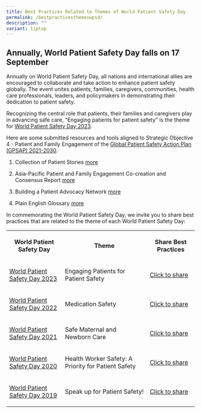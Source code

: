 ```yaml
---
title: Best Practices Related to Themes of World Patient Safety Day
permalink: /bestpracticesthemeswpsd/
description: ""
variant: tiptap
---
```

<h2>Annually, World Patient Safety Day falls on 17 September</h2><p>Annually on World Patient Safety Day, all nations and international allies are encouraged to collaborate and take action to enhance patient safety globally. The event unites patients, families, caregivers, communities, health care professionals, leaders, and policymakers in demonstrating their dedication to patient safety.</p><p>Recognizing the central role that patients, their families and caregivers play in advancing safe care, “Engaging patients for patient safety” is the theme for <a href="https://www.who.int/campaigns/world-patient-safety-day/2023" rel="noopener noreferrer nofollow" target="_blank">World Patient Safety Day 2023</a>.</p><p>Here are some submitted resources and tools aligned to Strategic Objective 4 - Patient and Family Engagement of the <a href="https://www.who.int/teams/integrated-health-services/patient-safety/policy/global-patient-safety-action-plan" rel="noopener noreferrer nofollow" target="_blank">Global Patient Safety Action Plan (GPSAP) 2021-2030</a>.</p><ol data-tight="true" class="tight"><li><p>Collection of Patient Stories <a href="/resources-and-tools/tools-and-resources/patientstories/" rel="noopener noreferrer nofollow" target="_blank">more</a></p></li><li><p>Asia-Pacific Patient and Family Engagement Co-creation and Consensus Report <a href="/tools-and-resources/tools-and-resources/patientfamilyconsensus/" rel="noopener noreferrer nofollow" target="_blank">more</a></p></li><li><p>Building a Patient Advocacy Network <a href="/resources-and-tools/tools-and-resources/span/" rel="noopener noreferrer nofollow" target="_blank">more</a></p></li><li><p>Plain English Glossary <a href="/tools-and-resources/tools-and-resources/plainenglishglossary/" rel="noopener noreferrer nofollow" target="_blank">more</a></p></li></ol><p>In commemorating the World Patient Safety Day, we invite you to share best practices that are related to the theme of each World Patient Safety Day:</p><table><tbody><tr><th rowspan="1" colspan="1"><p>World Patient Safety Day</p></th><th rowspan="1" colspan="1"><p>Theme</p></th><th rowspan="1" colspan="1"><p>Share Best Practices</p></th></tr><tr><td rowspan="1" colspan="1"><p><a href="https://www.who.int/campaigns/world-patient-safety-day/2023" rel="noopener noreferrer nofollow" target="_blank">World Patient Safety Day 2023</a></p></td><td rowspan="1" colspan="1"><p>Engaging Patients for Patient Safety</p></td><td rowspan="1" colspan="1"><p><a href="https://for.sg/engagingpatientsforpatientsafetywpsd2023" rel="noopener noreferrer nofollow" target="_blank">Click to share</a></p></td></tr><tr><td rowspan="1" colspan="1"><p><a href="https://www.who.int/campaigns/world-patient-safety-day/2022" rel="noopener noreferrer nofollow" target="_blank">World Patient Safety Day 2022</a></p></td><td rowspan="1" colspan="1"><p>Medication Safety</p></td><td rowspan="1" colspan="1"><p><a href="https://form.gov.sg/64e447f20e024d001139dcc5" rel="noopener noreferrer nofollow" target="_blank">Click to share</a></p></td></tr><tr><td rowspan="1" colspan="1"><p><a href="https://www.who.int/campaigns/world-patient-safety-day/2021" rel="noopener noreferrer nofollow" target="_blank">World Patient Safety Day 2021</a></p></td><td rowspan="1" colspan="1"><p>Safe Maternal and Newborn Care</p></td><td rowspan="1" colspan="1"><p><a href="https://form.gov.sg/64e449ba3f58260013c32bb7" rel="noopener noreferrer nofollow" target="_blank">Click to share</a></p></td></tr><tr><td rowspan="1" colspan="1"><p><a href="https://www.who.int/campaigns/world-patient-safety-day/2020" rel="noopener noreferrer nofollow" target="_blank">World Patient Safety Day 2020</a></p></td><td rowspan="1" colspan="1"><p>Health Worker Safety: A Priority for Patient Safety</p></td><td rowspan="1" colspan="1"><p><a href="https://form.gov.sg/64e44ab4c98c410011f5de95" rel="noopener noreferrer nofollow" target="_blank">Click to share</a></p></td></tr><tr><td rowspan="1" colspan="1"><p><a href="https://www.who.int/campaigns/world-patient-safety-day/2019" rel="noopener noreferrer nofollow" target="_blank">World Patient Safety Day 2019</a></p></td><td rowspan="1" colspan="1"><p>Speak up for Patient Safety!</p></td><td rowspan="1" colspan="1"><p><a href="https://form.gov.sg/64e44b7c3f58260013c371bf" rel="noopener noreferrer nofollow" target="_blank">Click to share</a></p></td></tr></tbody></table><p></p>